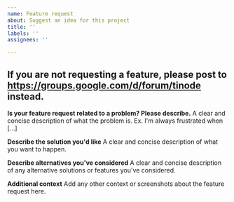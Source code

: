 ```yaml
---
name: Feature request
about: Suggest an idea for this project
title: ''
labels: ''
assignees: ''

---
```


**If you are not requesting a feature, please post to https://groups.google.com/d/forum/tinode instead.**
---

**Is your feature request related to a problem? Please describe.**
A clear and concise description of what the problem is. Ex. I'm always frustrated when [...]

**Describe the solution you'd like**
A clear and concise description of what you want to happen.

**Describe alternatives you've considered**
A clear and concise description of any alternative solutions or features you've considered.

**Additional context**
Add any other context or screenshots about the feature request here.
